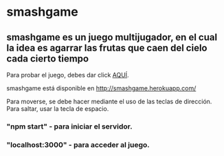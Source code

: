 # smashgame
## smashgame es un juego multijugador, en el cual la idea es agarrar las frutas que caen del cielo cada cierto tiempo

Para probar el juego, debes dar click [AQUÍ](http://smashgame.herokuapp.com/).

smashgame está disponible en http://smashgame.herokuapp.com/

Para moverse, se debe hacer mediante el uso de las teclas de dirección.
Para saltar, usar la tecla de espacio.

### "npm start"      - para iniciar el servidor.
### "localhost:3000" - para acceder al juego.


